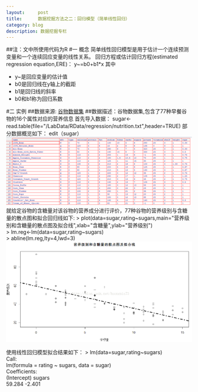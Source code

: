 ```yaml
---
layout:     post
title:      数据挖掘方法之二：回归模型（简单线性回归）
category: blog
description: 数据挖掘专栏
---
```

##注：文中所使用代码为R
#一 概念
  简单线性回归模型是用于估计一个连续预测变量和一个连续回应变量的线性关系。
     回归方程或估计回归方程(estimated regression equation,ERE)：
              y~=b0+b1*x
      其中
      <ul>
         <li>y~是回应变量的估计值</li>
         <li>b0是回归线在y轴上的截距</li>
         <li>b1是回归线的斜率</li>
         <li>b0和b1称为回归系数</li>
      </ul>
  
#二 实例
##数据来源: [谷物数据集](http://lib.stat.cmu.edu/DASL/Datafiles/Cereals.html)
##数据描述：谷物数据集,包含了77种早餐谷物的16个属性对应的营养信息
首先导入数据：
       sugar<-read.table(file="/LabData/RData/regression/nutrition.txt",header=TRUE) 
部分数据概览如下：
       edit（sugar） 
![数据集](/images/blog/regression1.png)
就给定谷物的含糖量对该谷物的营养成分进行评价，77种谷物的营养级别与含糖量的散点图和拟合回归线如下:
       > plot(data=sugar,rating~sugars,main="营养级别和含糖量的散点图及拟合线",xlab="含糖量",ylab="营养级别")  
       > lm.reg<-lm(data=sugar,rating~sugars)  
       > abline(lm.reg,lty=4,lwd=3) 
![拟合](/images/blog/regression2.png)
  
  使用线性回归模型拟合结果如下：
       > lm(data=sugar,rating~sugars)  
       Call:  
       lm(formula = rating ~ sugars, data = sugar)  
       Coefficients:  
       (Intercept)       sugars    
        59.284       -2.401   
